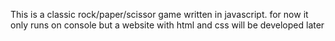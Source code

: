 This is a classic rock/paper/scissor game written in javascript. for now it only runs on console but a website with html and css will be developed later